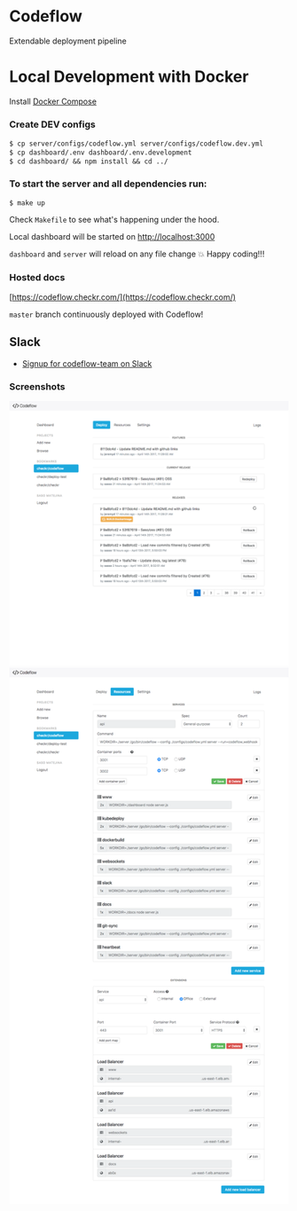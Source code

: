 # Codeflow

Extendable deployment pipeline

# Local Development with Docker
Install [Docker Compose](https://docs.docker.com/compose/install/)

### Create DEV configs
```
$ cp server/configs/codeflow.yml server/configs/codeflow.dev.yml
$ cp dashboard/.env dashboard/.env.development
$ cd dashboard/ && npm install && cd ../
```

### To start the server and all dependencies run:
```
$ make up
```

Check `Makefile` to see what's happening under the hood.

Local dashboard will be started on [http://localhost:3000](http://localhost:3000)

`dashboard` and `server` will reload on any file change :boom: Happy coding!!!

### Hosted docs
[https://codeflow.checkr.com/](https://codeflow.checkr.com/)

`master` branch continuously deployed with Codeflow!

## Slack
* [Signup for codeflow-team on Slack](http://codeflow-slack.checkr.com/)

### Screenshots
![](/docs/images/codeflow1.png)
![](/docs/images/codeflow2.png)
